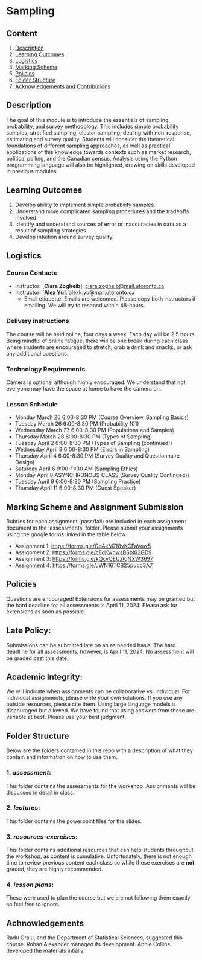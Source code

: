 # Sampling

## Content

1. [Description](https://github.com/UofT-DSI/sampling#description)
2. [Learning Outcomes](https://github.com/UofT-DSI/sampling#learning-outcomes)
3. [Logistics](https://github.com/UofT-DSI/sampling#logistics)
4. [Marking Scheme](https://github.com/UofT-DSI/sampling#marking-scheme)
5. [Policies](https://github.com/UofT-DSI/sampling#policies)
6. [Folder Structure](https://github.com/UofT-DSI/sampling#folder-structure)
7. [Acknowledgements and Contributions](https://github.com/UofT-DSI/sampling#acknowledgements-and-contributions)

## Description

The goal of this module is to introduce the essentials of sampling, probability, and survey methodology. This includes simple probability samples, stratified sampling, cluster sampling, dealing with non-response, estimating and survey quality. Students will consider the theoretical foundations of different sampling approaches, as well as practical applications of this knowledge towards contexts such as market research, political polling, and the Canadian census. Analysis using the Python programming language will also be highlighted, drawing on skills developed in previous modules.

## Learning Outcomes
1.	Develop ability to implement simple probability samples.
2.	Understand more complicated sampling procedures and the tradeoffs involved.
3.	Identify and understand sources of error or inaccuracies in data as a result of sampling strategies.
4.	Develop intuition around survey quality.


## Logistics

### Course Contacts
* Instructor: [**Ciara Zogheib**]. [ciara.zogheib@mail.utoronto.ca](ciara.zogheib@mail.utoronto.ca)
* Instructor: [**Alex Yu**]. [alexk.yu@mail.utoronto.ca](alexk.yu@mail.utoronto.ca)
  * Email etiquette: Emails are welcomed. Please copy both instructors if emailing. We will try to respond within 48-hours.
  

### Delivery instructions
The course will be held online, four days a week. Each day will be 2.5 hours. Being mindful of online fatigue, there will be one break during each class where students are encouraged to stretch, grab a drink and snacks, or ask any additional questions.

### Technology Requirements
Camera is optional although highly encouraged. We understand that not everyone may have the space at home to have the camera on.


### Lesson Schedule
-	Monday March 25 6:00-8:30 PM (Course Overview, Sampling Basics)
-	Tuesday March 26 6:00-8:30 PM (Probability 101)
-	Wednesday March 27 6:00-8:30 PM (Populations and Samples)
-	Thursday March 28 6:00-8:30 PM (Types of Sampling)
-	Tuesday April 2 6:00-8:30 PM (Types of Sampling (continued))
-	Wednesday April 3 6:00-8:30 PM (Errors in Sampling)
-	Thursday April 4 6:00-8:30 PM (Survey Quality and Questionnaire Design)
-	Saturday April 6 9:00-11:30 AM (Sampling Ethics)
-	Monday April 8 ASYNCHRONOUS CLASS (Survey Quality Continued))
-	Tuesday April 9 6:00-8:30 PM (Sampling Practice)
-	Thursday April 11 6:00-8:30 PM (Guest Speaker)


## Marking Scheme and Assignment Submission
Rubrics for each assignment (pass/fail) are included in each assignment document in the 'assessments' folder. Please submit your assignments using the google forms linked in the table below.
-	Assignment 1: https://forms.gle/GoAkM7f8vKCFaVow5 
-	Assignment 2: https://forms.gle/cFdKwnwsBSbXi3GD9
-	Assignment 3: https://forms.gle/kQcvQEUztqNXW3697
-	Assignment 4: https://forms.gle/JWN16TCB25pudc3A7


## Policies
Questions are encouraged! Extensions for assessments may be granted but the hard deadline for all assessments is April 11, 2024. Please ask for extensions as soon as possible. 

## Late Policy:
Submissions can be submitted late on an as needed basis. The hard deadline for all assessments, however, is April 11, 2024. No assessment will be graded past this date.

## Academic Integrity:
We will indicate when assignments can be collaborative vs. individual. For individual assignments, please write your own solutions. If you use any outside resources, please cite them. Using large language models is discouraged but allowed. We have found that using answers from these are variable at best. Please use your best judgment.

## Folder Structure
Below are the folders contained in this repo with a description of what they contain and information on how to use them.

### 1. *assessment*:
This folder contains the assessments for the workshop. Assignments will be discussed in detail in class.

### 2. *lectures*:
This folder contains the powerpoint files for the slides. 

### 3. *resources-exercises*:
This folder contains additional resources that can help students throughout the workshop, as content is cumulative. Unfortunately, there is not enough time to review previous content each class so while these exercises are **not** graded, they are highly recommended.

### 4. *lesson plans*:
These were used to plan the course but we are not following them exactly so feel free to ignore.

## Achnowledgements

Radu Craiu, and the Department of Statistical Sciences, suggested this course. Rohan Alexander managed its development. Annie Collins developed the materials intially.



